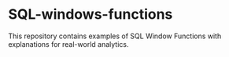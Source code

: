 # SQL-windows-functions
This repository contains examples of SQL Window Functions with explanations for real-world analytics.  
